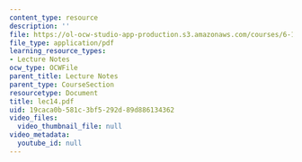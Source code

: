 ```yaml
---
content_type: resource
description: ''
file: https://ol-ocw-studio-app-production.s3.amazonaws.com/courses/6-111-introductory-digital-systems-laboratory-spring-2006/19caca0b581c3bf5292d89d886134362_lec14.pdf
file_type: application/pdf
learning_resource_types:
- Lecture Notes
ocw_type: OCWFile
parent_title: Lecture Notes
parent_type: CourseSection
resourcetype: Document
title: lec14.pdf
uid: 19caca0b-581c-3bf5-292d-89d886134362
video_files:
  video_thumbnail_file: null
video_metadata:
  youtube_id: null
---
```

